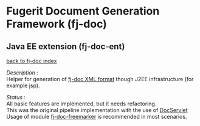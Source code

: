 # Fugerit Document Generation Framework (fj-doc)

## Java EE extension (fj-doc-ent)

[back to fj-doc index](../README.md)    

*Description* :  
Helper for generation of [fj-doc XML format](https://www.fugerit.org/data/java/doc/xsd/doc-1-0.xsd) 
though J2EE infrastructure (for example jsp).

*Status* :  
All basic features are implemented, but it needs refactoring.  
This was the original pipeline implementation with the use of [DocServlet](src/main/java/org/fugerit/java/doc/ent/servlet/DocServlet.java)  
Usage of module [fj-doc-freemarker](../fj-doc-freemarker/README.md) is recommended in most scenarios. 